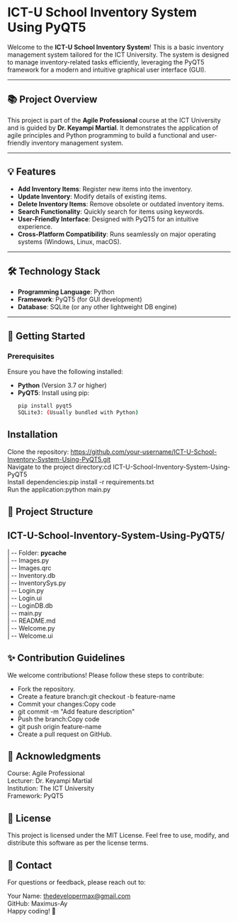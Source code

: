 # ICT-U School Inventory System Using PyQT5

Welcome to the **ICT-U School Inventory System**! This is a basic inventory management system tailored for the ICT University. The system is designed to manage inventory-related tasks efficiently, leveraging the PyQT5 framework for a modern and intuitive graphical user interface (GUI).

---

## 📚 Project Overview

This project is part of the **Agile Professional** course at the ICT University and is guided by **Dr. Keyampi Martial**. It demonstrates the application of agile principles and Python programming to build a functional and user-friendly inventory management system.

---

## 💡 Features

- **Add Inventory Items**: Register new items into the inventory.
- **Update Inventory**: Modify details of existing items.
- **Delete Inventory Items**: Remove obsolete or outdated inventory items.
- **Search Functionality**: Quickly search for items using keywords.
- **User-Friendly Interface**: Designed with PyQT5 for an intuitive experience.
- **Cross-Platform Compatibility**: Runs seamlessly on major operating systems (Windows, Linux, macOS).

---

## 🛠️ Technology Stack

- **Programming Language**: Python
- **Framework**: PyQT5 (for GUI development)
- **Database**: SQLite (or any other lightweight DB engine)

---

## 🏁 Getting Started

### Prerequisites
Ensure you have the following installed:
- **Python** (Version 3.7 or higher)
- **PyQT5**: Install using pip:
  ```bash
  pip install pyqt5
  SQLite3: (Usually bundled with Python)
## Installation
Clone the repository: https://github.com/your-username/ICT-U-School-Inventory-System-Using-PyQT5.git  
Navigate to the project directory:cd ICT-U-School-Inventory-System-Using-PyQT5  
Install dependencies:pip install -r requirements.txt  
Run the application:python main.py
## 📂 Project Structure

## ICT-U-School-Inventory-System-Using-PyQT5/  
| -- Folder: __pycache__  
| -- Images.py  
| -- Images.qrc  
| -- Inventory.db  
| -- InventorySys.py  
| -- Login.py  
| -- Login.ui  
| -- LoginDB.db  
| -- main.py  
| -- README.md  
| -- Welcome.py  
| -- Welcome.ui  

## ✨ Contribution Guidelines
We welcome contributions! Please follow these steps to contribute:

- Fork the repository.
- Create a feature branch:git checkout -b feature-name
- Commit your changes:Copy code
- git commit -m "Add feature description"
- Push the branch:Copy code
- git push origin feature-name
- Create a pull request on GitHub.

## 🙏 Acknowledgments
Course: Agile Professional  
Lecturer: Dr. Keyampi Martial  
Institution: The ICT University  
Framework: PyQT5

## 📜 License
This project is licensed under the MIT License. Feel free to use, modify, and distribute this software as per the license terms.

## 📧 Contact
For questions or feedback, please reach out to:

Your Name: thedevelopermax@gmail.com  
GitHub: Maximus-Ay  
Happy coding! 🎉
